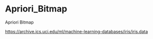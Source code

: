 # Apriori_Bitmap
Apriori Bitmap


https://archive.ics.uci.edu/ml/machine-learning-databases/iris/iris.data
